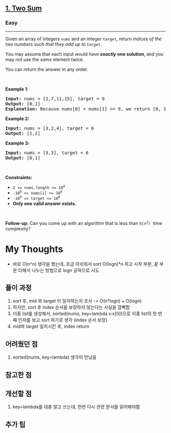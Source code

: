 <h2><a href="https://leetcode.com/problems/two-sum">1. Two Sum</a></h2><h3>Easy</h3><hr><p>Given an array of integers <code>nums</code>&nbsp;and an integer <code>target</code>, return <em>indices of the two numbers such that they add up to <code>target</code></em>.</p>

<p>You may assume that each input would have <strong><em>exactly</em> one solution</strong>, and you may not use the <em>same</em> element twice.</p>

<p>You can return the answer in any order.</p>

<p>&nbsp;</p>
<p><strong class="example">Example 1:</strong></p>

<pre>
<strong>Input:</strong> nums = [2,7,11,15], target = 9
<strong>Output:</strong> [0,1]
<strong>Explanation:</strong> Because nums[0] + nums[1] == 9, we return [0, 1].
</pre>

<p><strong class="example">Example 2:</strong></p>

<pre>
<strong>Input:</strong> nums = [3,2,4], target = 6
<strong>Output:</strong> [1,2]
</pre>

<p><strong class="example">Example 3:</strong></p>

<pre>
<strong>Input:</strong> nums = [3,3], target = 6
<strong>Output:</strong> [0,1]
</pre>

<p>&nbsp;</p>
<p><strong>Constraints:</strong></p>

<ul>
	<li><code>2 &lt;= nums.length &lt;= 10<sup>4</sup></code></li>
	<li><code>-10<sup>9</sup> &lt;= nums[i] &lt;= 10<sup>9</sup></code></li>
	<li><code>-10<sup>9</sup> &lt;= target &lt;= 10<sup>9</sup></code></li>
	<li><strong>Only one valid answer exists.</strong></li>
</ul>

<p>&nbsp;</p>
<strong>Follow-up:&nbsp;</strong>Can you come up with an algorithm that is less than <code>O(n<sup>2</sup>)</code><font face="monospace">&nbsp;</font>time complexity?

# My Thoughts
 - 바로 O(n^n) 생각을 했는데, 조금 아쉬워서 sort O(logn)*n 하고 시작 부분, 끝 부분 더해서 나누는 방법으로 logn 공략으로 시도

## 풀이 과정
1. sort 후, mid 와 target 이 일치하는지 조사 -> O(n*logn) + O(logn)
2. 하지만, sort 후 index 순서를 보장하지 않는다는 사실을 깜빡함
3. 이중 list를 생성해서, sorted(nums, key=lambda x:x[0])으로 이중 list의 첫 번째 인자를 보고 sort 하기로 생각 (index 순서 보장)
4. mid와 target 일치시킨 후, index return 

## 어려웠던 점
1. sorted(nums, key=lambda) 생각이 안났음

## 참고한 점 

## 개선할 점
1. key=lambda를 대충 알고 쓰는데, 한번 다시 관련 문서를 읽어봐야함
   
## 추가 팁
